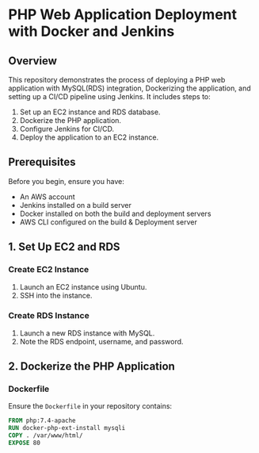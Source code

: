 # PHP Web Application Deployment with Docker and Jenkins

## Overview

This repository demonstrates the process of deploying a PHP web application with MySQL(RDS) integration, Dockerizing the application, and setting up a CI/CD pipeline using Jenkins. It includes steps to:

1. Set up an EC2 instance and RDS database.
2. Dockerize the PHP application.
3. Configure Jenkins for CI/CD.
4. Deploy the application to an EC2 instance.

## Prerequisites

Before you begin, ensure you have:

- An AWS account
- Jenkins installed on a build server
- Docker installed on both the build and deployment servers
- AWS CLI configured on the build & Deployment server

## 1. Set Up EC2 and RDS

### Create EC2 Instance

1. Launch an EC2 instance using Ubuntu.
2. SSH into the instance.

### Create RDS Instance

1. Launch a new RDS instance with MySQL.
2. Note the RDS endpoint, username, and password.


## 2. Dockerize the PHP Application

### Dockerfile

Ensure the `Dockerfile` in your repository contains:

```Dockerfile
FROM php:7.4-apache
RUN docker-php-ext-install mysqli
COPY . /var/www/html/
EXPOSE 80
